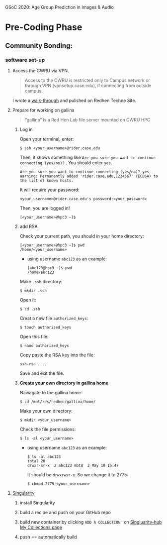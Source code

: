 GSoC 2020: Age Group Prediction in Images & Audio

# Pre-Coding Phase
## Community Bonding:

### software set-up

1. Access the CWRU via VPN. 

   > Access to the CWRU is restricted only to Campus network or through VPN (vpnsetup.case.edu), if connecting from outside campus.

   I wrote a [walk-through](https://sites.google.com/case.edu/techne-public-site/cwru-hpc-orientation/access-cwru-hpc-via-vpn?authuser=0) and pulished on Redhen Techne Site.

2. Prepare for working on gallina

   > “gallina” is a Red Hen Lab file server mounted on CWRU HPC

   1. Log in

      Open your terminal, enter:

      ```shell
      $ ssh <your_username>@rider.case.edu
      ```

      Then, it shows something like `Are you sure you want to continue connecting (yes/no)?` . You should enter `yes`.

      ```shell
      Are you sure you want to continue connecting (yes/no)? yes
      Warning: Permanently added 'rider.case.edu,1234567' (ECDSA) to the list of known hosts.
      ```

      It will require your password:

      ```shell
      <your_username>@rider.case.edu's password:<your_password>
      ```

      Then, you are logged in!

      ```shell
      [<your_username>@hpc3 ~]$ 
      ```

   2. add RSA

      Check your current path, you should in your home directory:

      ```shell
      [<your_username>@hpc3 ~]$ pwd
      /home/<your_username>
      ```

      - using username `abc123` as an example:

        ```shell
        [abc123@hpc3 ~]$ pwd
        /home/abc123
        ```

      Make `.ssh` directory:

      ```shell
      $ mkdir .ssh
      ```

      Open it:

      ```shell
      $ cd .ssh
      ```

      Creat a new file `authorized_keys`:

      ```shell
      $ touch authorized_keys
      ```

      Open this file:

      ```shell
      $ nano authorized_keys
      ```

      Copy paste the RSA key into the file:

      ```
      ssh-rsa ....
      ```

      Save and exit the file.

   3. **Create your own directory in gallina home**

      Naviagate to the gallina home

      ```shell
      $ cd /mnt/rds/redhen/gallina/home/
      ```

      Make your own directory:

      ```shell
      $ mkdir <your_username>
      ```

      Check the file permissions:

      ```shell
      $ ls -al <your_username>
      ```

      - using username `abc123` as an example:

        ```shell
        $ ls -al abc123
        total 20
        drwxr-sr-x  2 abc123 mbt8  2 May 10 16:47
        ```

        It should be `drwxrwsr-x`. So we change it to 2775:

        ```shell
        $ chmod 2775 <your_username>
        ```

3. [Singularity](https://sites.google.com/case.edu/techne-public-site/singularity?authuser=0)

   1. install Singularity
   2. build a recipe and push on your GitHub repo
   3. build new container by clicking `ADD A COLLECTION `  on [Singluarity-hub My Collections page](https://singularity-hub.org/collections/my)

   4. push == automatically build
